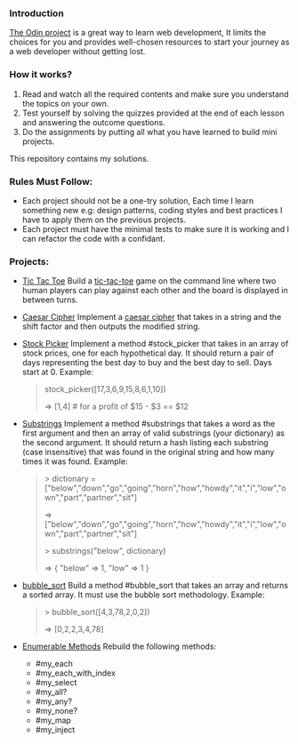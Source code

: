 ### Introduction
[The Odin project](https://www.theodinproject.com/) is a great way to learn web development, It limits the choices for you and provides well-chosen resources to start your journey as a web developer without getting lost.

### How it works?

1. Read and watch all the required contents and make sure you understand the topics on your own.
2. Test yourself by solving the quizzes provided at the end of each lesson and answering the outcome questions.
3. Do the assignments by putting all what you have learned to build mini projects.

This repository contains my solutions.
### Rules Must Follow: 
* Each project should not be a one-try solution, Each time I learn something new e.g: design patterns, coding styles and best practices I have to apply them on the previous projects.
* Each project must have the minimal tests to make sure it is working and I can refactor the code with a confidant.

### Projects:
+ [Tic Tac Toe](https://github.com/abachi/theodinproject/tree/master/building-projects/tic-tac-toe)
Build a [tic-tac-toe](http://en.wikipedia.org/wiki/Tic-tac-toe) game on the command line where two human players can play against each other and the board is displayed in between turns.

+ [Caesar Cipher](https://github.com/abachi/theodinproject/tree/master/building-projects/caesar_cipher)
Implement a [caesar cipher](https://www.youtube.com/watch?v=36xNpbosfTY) that takes in a string and the shift factor and then outputs the modified string.

+ [Stock Picker](https://github.com/abachi/theodinproject/tree/master/building-projects/stock_picker)
Implement a method #stock_picker that takes in an array of stock prices, one for each hypothetical day. It should return a pair of days representing the best day to buy and the best day to sell. Days start at 0.
Example:
    <blockquote>
      <p>stock_picker([17,3,6,9,15,8,6,1,10])</p>
      <p>=> [1,4]  # for a profit of $15 - $3 == $12</p>
    </blockquote>
 
 + [Substrings](https://github.com/abachi/theodinproject/tree/master/building-projects/substrings)
 Implement a method #substrings that takes a word as the first argument and then an array of valid substrings (your dictionary) as the second argument. It should return a hash listing each substring (case insensitive) that was found in the original string and how many times it was found.
 Example:
    <blockquote>
      <p> > dictionary = ["below","down","go","going","horn","how","howdy","it","i","low","own","part","partner","sit"] </p>
      <p> => ["below","down","go","going","horn","how","howdy","it","i","low","own","part","partner","sit"]</p>
      <p> > substrings("below", dictionary) </p>
      <p> => { "below" => 1, "low" => 1 }</p>
    </blockquote>
 
 + [bubble_sort](https://github.com/abachi/theodinproject/tree/master/building-projects/bubble_sort)
 Build a method #bubble_sort that takes an array and returns a sorted array. It must use the bubble sort methodology.
 Example:
    <blockquote>
      <p> > bubble_sort([4,3,78,2,0,2]) </p>
      <p> => [0,2,2,3,4,78] </p>
    </blockquote>
  + [Enumerable Methods](https://github.com/abachi/theodinproject/tree/master/building-projects/enumerable)
  Rebuild the following methods:
    - #my_each
    - #my_each_with_index
    - #my_select
    - #my_all?
    - #my_any?
    - #my_none?
    - #my_map
    - #my_inject